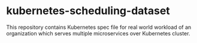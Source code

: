 # kubernetes-scheduling-dataset
This repository contains Kubernetes spec file for real world workload of an organization which serves multiple microservices over Kubernetes cluster. 
